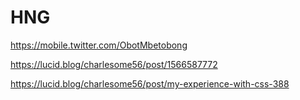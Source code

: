 # HNG
https://mobile.twitter.com/ObotMbetobong


https://lucid.blog/charlesome56/post/1566587772

https://lucid.blog/charlesome56/post/my-experience-with-css-388
